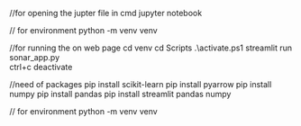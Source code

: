 //for opening the jupter file
in cmd jupyter notebook

// for environment
python -m venv venv

//for running the on web page
cd venv
cd Scripts
.\activate.ps1
streamlit run sonar_app.py  
ctrl+c
deactivate


//need of packages
pip install scikit-learn
pip install pyarrow
pip install numpy
pip install pandas
pip install streamlit pandas numpy

// for environment
python -m venv venv
